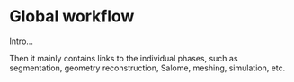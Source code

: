 # Global workflow



Intro...

Then it mainly contains links to the individual phases, such as segmentation, geometry reconstruction, Salome, meshing, simulation, etc.
